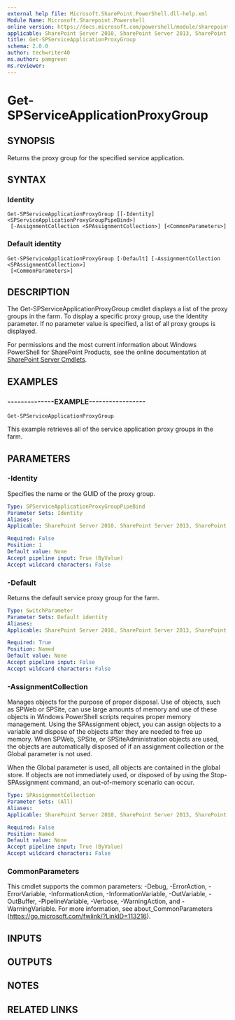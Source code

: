 ```yaml
---
external help file: Microsoft.SharePoint.PowerShell.dll-help.xml
Module Name: Microsoft.Sharepoint.Powershell
online version: https://docs.microsoft.com/powershell/module/sharepoint-server/get-spserviceapplicationproxygroup
applicable: SharePoint Server 2010, SharePoint Server 2013, SharePoint Server 2016, SharePoint Server 2019
title: Get-SPServiceApplicationProxyGroup
schema: 2.0.0
author: techwriter40
ms.author: pamgreen
ms.reviewer:
---
```


# Get-SPServiceApplicationProxyGroup

## SYNOPSIS

Returns the proxy group for the specified service application.



## SYNTAX

### Identity
```
Get-SPServiceApplicationProxyGroup [[-Identity] <SPServiceApplicationProxyGroupPipeBind>]
 [-AssignmentCollection <SPAssignmentCollection>] [<CommonParameters>]
```

### Default identity
```
Get-SPServiceApplicationProxyGroup [-Default] [-AssignmentCollection <SPAssignmentCollection>]
 [<CommonParameters>]
```

## DESCRIPTION
The Get-SPServiceApplicationProxyGroup cmdlet displays a list of the proxy groups in the farm.
To display a specific proxy group, use the Identity parameter.
If no parameter value is specified, a list of all proxy groups is displayed.

For permissions and the most current information about Windows PowerShell for SharePoint Products, see the online documentation at [SharePoint Server Cmdlets](https://docs.microsoft.com/powershell/sharepoint/sharepoint-server/sharepoint-server-cmdlets).

## EXAMPLES

### --------------EXAMPLE----------------- 
```
Get-SPServiceApplicationProxyGroup
```

This example retrieves all of the service application proxy groups in the farm.

## PARAMETERS

### -Identity
Specifies the name or the GUID of the proxy group.

```yaml
Type: SPServiceApplicationProxyGroupPipeBind
Parameter Sets: Identity
Aliases: 
Applicable: SharePoint Server 2010, SharePoint Server 2013, SharePoint Server 2016, SharePoint Server 2019

Required: False
Position: 1
Default value: None
Accept pipeline input: True (ByValue)
Accept wildcard characters: False
```

### -Default
Returns the default service proxy group for the farm.

```yaml
Type: SwitchParameter
Parameter Sets: Default identity
Aliases: 
Applicable: SharePoint Server 2010, SharePoint Server 2013, SharePoint Server 2016, SharePoint Server 2019

Required: True
Position: Named
Default value: None
Accept pipeline input: False
Accept wildcard characters: False
```

### -AssignmentCollection
Manages objects for the purpose of proper disposal.
Use of objects, such as SPWeb or SPSite, can use large amounts of memory and use of these objects in Windows PowerShell scripts requires proper memory management.
Using the SPAssignment object, you can assign objects to a variable and dispose of the objects after they are needed to free up memory.
When SPWeb, SPSite, or SPSiteAdministration objects are used, the objects are automatically disposed of if an assignment collection or the Global parameter is not used.

When the Global parameter is used, all objects are contained in the global store.
If objects are not immediately used, or disposed of by using the Stop-SPAssignment command, an out-of-memory scenario can occur.

```yaml
Type: SPAssignmentCollection
Parameter Sets: (All)
Aliases: 
Applicable: SharePoint Server 2010, SharePoint Server 2013, SharePoint Server 2016, SharePoint Server 2019

Required: False
Position: Named
Default value: None
Accept pipeline input: True (ByValue)
Accept wildcard characters: False
```

### CommonParameters
This cmdlet supports the common parameters: -Debug, -ErrorAction, -ErrorVariable, -InformationAction, -InformationVariable, -OutVariable, -OutBuffer, -PipelineVariable, -Verbose, -WarningAction, and -WarningVariable. For more information, see about_CommonParameters (https://go.microsoft.com/fwlink/?LinkID=113216).

## INPUTS

## OUTPUTS

## NOTES

## RELATED LINKS


